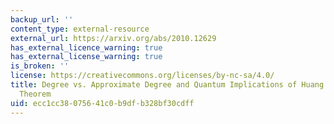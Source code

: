 ```yaml
---
backup_url: ''
content_type: external-resource
external_url: https://arxiv.org/abs/2010.12629
has_external_licence_warning: true
has_external_license_warning: true
is_broken: ''
license: https://creativecommons.org/licenses/by-nc-sa/4.0/
title: Degree vs. Approximate Degree and Quantum Implications of Huang's Sensitivity
  Theorem
uid: ecc1cc38-0756-41c0-b9df-b328bf30cdff
---
```

